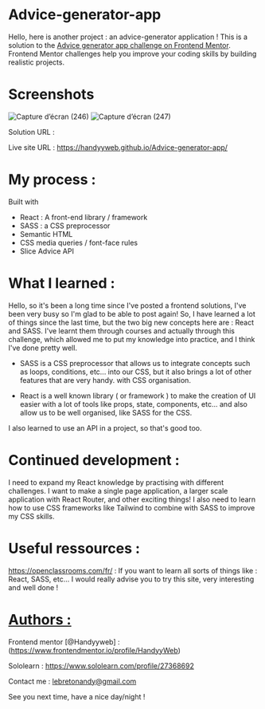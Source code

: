# Advice-generator-app

Hello, here is another project : an advice-generator application !
This is a solution to the [Advice generator app challenge on Frontend Mentor](https://www.frontendmentor.io/challenges/advice-generator-app-QdUG-13db). Frontend Mentor challenges help you improve your coding skills by building realistic projects.

# Screenshots

![Capture d’écran (246)](https://user-images.githubusercontent.com/121683423/234919206-8a0241ea-8fa8-41ac-94b7-07a1086ea576.png)
![Capture d’écran (247)](https://user-images.githubusercontent.com/121683423/234919253-944bd428-a9c8-425e-a12d-ae3cdd5705e9.png)


Solution URL :

Live site URL : https://handyyweb.github.io/Advice-generator-app/

# My process :

Built with 

- React : A front-end library / framework
- SASS : a CSS preprocessor
- Semantic HTML
- CSS media queries / font-face rules
- Slice Advice API

# What I learned :

Hello, so it's been a long time since I've posted a frontend solutions, I've been very busy so I'm glad to be able to post again!
So, I have learned a lot of things since the last time, but the two big new concepts here are : React and SASS.
I've learnt them through courses and actually through this challenge, which allowed me to put my knowledge into practice, and I think I've done pretty well.

- SASS is a CSS preprocessor that allows us to integrate concepts such as loops, conditions, etc... into our CSS, but it also brings a lot of other features that are very handy.
with CSS organisation.

- React is a well known library ( or framework ) to make the creation of UI easier with a lot of tools like props, state, components, etc... and also allow us to be well organised, like SASS for the CSS.

I also learned to use an API in a project, so that's good too.

# Continued development :

I need to expand my React knowledge by practising with different challenges.
I want to make a single page application, a larger scale application with React Router, and other exciting things!
I also need to learn how to use CSS frameworks like Tailwind to combine with SASS to improve my CSS skills.

# Useful ressources :

https://openclassrooms.com/fr/ : If you want to learn all sorts of things like : React, SASS, etc... I would really advise you to try this site, very interesting and well done !

# <ins> Authors <ins> :

Frontend mentor [@Handyyweb] : (https://www.frontendmentor.io/profile/HandyyWeb)

Sololearn : https://www.sololearn.com/profile/27368692

Contact me : lebretonandy@gmail.com

See you next time, have a nice day/night !

